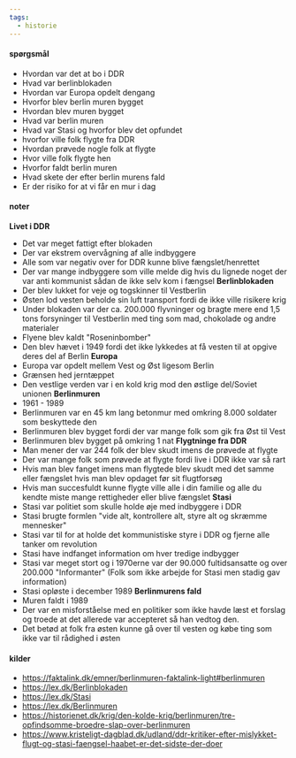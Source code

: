 ```yaml
---
tags:
  - historie
---
```

#### spørgsmål
- Hvordan var det at bo i DDR
- Hvad var berlinblokaden
- Hvordan var Europa opdelt dengang
- Hvorfor blev berlin muren bygget
- Hvordan blev muren bygget
- Hvad var berlin muren
- Hvad var Stasi og hvorfor blev det opfundet
- hvorfor ville folk flygte fra DDR
- Hvordan prøvede nogle folk at flygte
- Hvor ville folk flygte hen
- Hvorfor faldt berlin muren
- Hvad skete der efter berlin murens fald
- Er der risiko for at vi får en mur i dag

#### noter
**Livet i DDR**
- Det var meget fattigt efter blokaden
- Der var ekstrem overvågning af alle indbyggere
- Alle som var negativ over for DDR kunne blive fængslet/henrettet
- Der var mange indbyggere som ville melde dig hvis du lignede noget der var anti kommunist sådan de ikke selv kom i fængsel
**Berlinblokaden**
- Der blev lukket for veje og togskinner til Vestberlin 
- Østen lod vesten beholde sin luft transport fordi de ikke ville risikere krig
- Under blokaden var der  ca. 200.000 flyvninger og bragte mere end 1,5 tons forsyninger til Vestberlin med ting som mad, chokolade og andre materialer 
- Flyene blev kaldt "Roseninbomber"
- Den blev hævet i 1949 fordi det ikke lykkedes at få vesten til at opgive deres del af Berlin
**Europa**
- Europa var opdelt mellem Vest og Øst ligesom Berlin
- Grænsen hed jerntæppet
- Den vestlige verden var i en kold krig mod den østlige del/Soviet unionen
**Berlinmuren**
- 1961 - 1989
- Berlinmuren var en 45 km lang betonmur med omkring 8.000 soldater som beskyttede den
- Berlinmuren blev bygget fordi der var mange folk som gik fra Øst til Vest
- Berlinmuren blev bygget på omkring 1 nat
**Flygtninge fra DDR**
- Man mener der var 244 folk der blev skudt imens de prøvede at flygte
- Der var mange folk som prøvede at flygte fordi live i DDR ikke var så rart
- Hvis man blev fanget imens man flygtede blev skudt med det samme eller fængslet hvis man blev opdaget før sit flugtforsøg
- Hvis man succesfuldt kunne flygte ville alle i din familie og alle du kendte miste mange rettigheder eller blive fængslet
**Stasi**
- Stasi var politiet som skulle holde øje med indbyggere i DDR
- Stasi brugte formlen "vide alt, kontrollere alt, styre alt og skræmme mennesker"
- Stasi var til for at holde det kommunistiske styre i DDR og fjerne alle tanker om revolution
- Stasi have indfanget information om hver tredige indbygger
- Stasi var meget stort og i 1970erne var der 90.000 fultidsansatte og over 200.000 "Informanter" (Folk som ikke arbejde for Stasi men stadig gav information)
- Stasi opløste i december 1989
**Berlinmurens fald**
- Muren faldt i 1989
- Der var en misforståelse med en politiker som ikke havde læst et forslag og troede at det allerede var accepteret så han vedtog den. 
- Det betød at folk fra østen kunne gå over til vesten og købe ting som ikke var til rådighed i østen

#### kilder
- https://faktalink.dk/emner/berlinmuren-faktalink-light#berlinmuren
- https://lex.dk/Berlinblokaden
- https://lex.dk/Stasi
- https://lex.dk/Berlinmuren
- https://historienet.dk/krig/den-kolde-krig/berlinmuren/tre-opfindsomme-broedre-slap-over-berlinmuren
- https://www.kristeligt-dagblad.dk/udland/ddr-kritiker-efter-mislykket-flugt-og-stasi-faengsel-haabet-er-det-sidste-der-doer